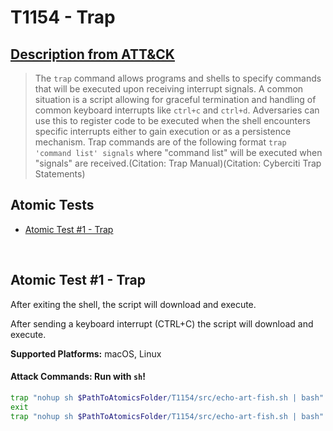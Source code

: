 # T1154 - Trap

## [Description from ATT&CK](https://attack.mitre.org/wiki/Technique/T1154)

<blockquote>The <code>trap</code> command allows programs and shells to specify commands that will be executed upon receiving interrupt signals. A common situation is a script allowing for graceful termination and handling of common  keyboard interrupts like <code>ctrl+c</code> and <code>ctrl+d</code>. Adversaries can use this to register code to be executed when the shell encounters specific interrupts either to gain execution or as a persistence mechanism. Trap commands are of the following format <code>trap 'command list' signals</code> where "command list" will be executed when "signals" are received.(Citation: Trap Manual)(Citation: Cyberciti Trap Statements)</blockquote>

## Atomic Tests

- [Atomic Test #1 - Trap](#atomic-test-1---trap)

<br/>

## Atomic Test #1 - Trap

After exiting the shell, the script will download and execute.

After sending a keyboard interrupt (CTRL+C) the script will download and execute.

**Supported Platforms:** macOS, Linux

#### Attack Commands: Run with `sh`!

```sh
trap "nohup sh $PathToAtomicsFolder/T1154/src/echo-art-fish.sh | bash" EXIT
exit
trap "nohup sh $PathToAtomicsFolder/T1154/src/echo-art-fish.sh | bash" SIGINt
```

<br/>
